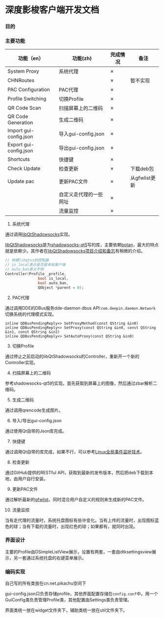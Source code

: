 # 深度影梭客户端开发文档

### 目的

### 主要功能

| 功能（en）                 | 功能(zh)            | 完成情况 | 备注         |
| ---------------------- | ----------------- | ---- | ---------- |
| System Proxy           | 系统代理              | ✗    |            |
| CHNRoutes              |                   | ✗    | 暂不实现       |
| PAC Configuration      | PAC代理             | ✗    |            |
| Profile Switching      | 切换Profile         | ✗    |            |
| QR Code Scan           | 扫描屏幕上的二维码         | ✗    |            |
| QR Code Generation     | 生成二维码             | ✗    |            |
| Import gui-config.json | 导入gui-config.json | ✗    |            |
| Export gui-config.json | 导出gui-config.json | ✗    |            |
| Shortcuts              | 快捷键               | ✗    |            |
| Check Update           | 检查更新              | ✗    | 下载deb包     |
| Update pac             | 更新PAC文件           | ✗    | 从gfwlist更新 |
|                        | 自定义走代理的一些网址       | ✗    |            |
|                        | 流量监控              | ✗    |            |

1. 系统代理

通过调用[libQtShadowsocks](https://github.com/shadowsocks/libQtShadowsocks)实现。

[libQtShadowsocks](https://github.com/shadowsocks/libQtShadowsocks)是为[shadowsocks-qt5](https://github.com/shadowsocks/shadowsocks-qt5)写的库，主要依赖[botan](https://github.com/randombit/botan)，最大的特点就是依赖少。其作者在[libQtShadowsocks项目介绍和备忘](https://www.librehat.com/libqtshadowsocks-project-introduction-and-memo/)有稍微的介绍。

```c++
// 构建libqtss的控制器
// is_local表示是否是本地客户端
// auto_ban意义不明
Controller(Profile _profile,
               bool is_local,
               bool auto_ban,
               QObject *parent = 0);
```



2. PAC代理

通过调用DDE的DBus服务dde-daemon dbus API:`com.deepin.daemon.Network`切换系统的代理模式实现。

```
inline QDBusPendingReply<> SetProxyMethod(const QString &in0)
inline QDBusPendingReply<> SetProxy(const QString &in0, const QString &in1, const QString &in2)
inline QDBusPendingReply<> SetAutoProxy(const QString &in0)
```

3. 切换Profile

通过停止之前启动的libQtShadowsocks的Controller，重新开一个新的Controller实现。

4. 扫描屏幕上的二维码

参考shadowsocks-qt5的实现。首先获取到屏幕上的图像，然后通过zbar解析二维码。

5. 生成二维码

通过调用qrencode生成图片。

6. 导入/导出gui-config.json

通过使用Qt自带的Json库完成。

7. 快捷键

通过调用Qt自带的库完成，如果不行，可以参考[Linux全局事件监听技术](https://www.jianshu.com/p/80cf81413d31)。

8. 检查更新

通过GitHub提供的RESTful API，获取到最新的发布版本，然后把deb下载到本地，由用户自行安装。

9. 更新PAC文件

通过解析最新的[gfwlist](https://raw.githubusercontent.com/gfwlist/gfwlist/master/gfwlist.txt)，同时混合用户自定义的规则来生成新的PAC文件。

10. 流量监控

当有走代理的流量时，系统托盘图标有些许变化。当有上传的流量时，出现图标蓝色的球；当有下载的流量时，出现红色的球；如果都有，就同时出现。

### 界面设计

主要的Profile由DSimpleListView展示，设置有两套，一套由dtksettingsview展示，另一套通过系统托盘的右键菜单展示。

### 编码实现

自己写的所有类放在cn.net.pikachu空间下

gui-config.json只负责存储profile，其他界面配置存储在`config.conf`中。用一个GuiConfig类负责管理Profile类，其他配置由Settings类负责管理。

界面类统一放在widget文件夹下，辅助类统一放在util文件夹下。



